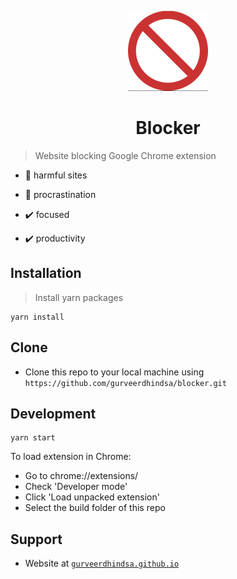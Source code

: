 <p align="center">
  <img src="src/img/icon-128.png">
  <h1 align="center">Blocker</h1>
</p>

> Website blocking Google Chrome extension

- :no_entry_sign: harmful sites
- :no_entry_sign: procrastination

- :heavy_check_mark: focused
- :heavy_check_mark: productivity

## Installation
> Install yarn packages
```
yarn install
```

## Clone
- Clone this repo to your local machine using `https://github.com/gurveerdhindsa/blocker.git`

## Development
```
yarn start
```
To load extension in Chrome:
- Go to chrome://extensions/
- Check 'Developer mode'
- Click 'Load unpacked extension'
- Select the build folder of this repo

##  Support
- Website at <a href="https://gurveerdhindsa.github.io/portfolio/" target="_blank">`gurveerdhindsa.github.io`</a>
